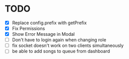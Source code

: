 # TODO

- [x] Replace config.prefix with getPrefix
- [x] Fix Permissions
- [x] Show Error Message in Modal
- [ ] Don't have to login again when changing role
- [ ] fix socket doesn't work on two clients simultaneously
- [ ] be able to add songs to queue from dashboard
